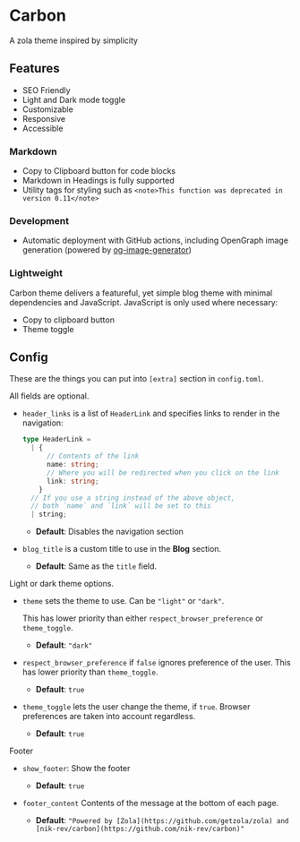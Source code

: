 # Carbon

A zola theme inspired by simplicity

## Features

- SEO Friendly
- Light and Dark mode toggle
- Customizable
- Responsive
- Accessible

### Markdown

- Copy to Clipboard button for code blocks
- Markdown in Headings is fully supported
- Utility tags for styling such as `<note>This function was deprecated in version 0.11</note>`

### Development

- Automatic deployment with GitHub actions, including OpenGraph image generation (powered by [og-image-generator](git@github.com:nik-rev/og-image-generator.git))

### Lightweight

Carbon theme delivers a featureful, yet simple blog theme with minimal dependencies and JavaScript. JavaScript is only used where necessary:

- Copy to clipboard button
- Theme toggle

## Config

These are the things you can put into `[extra]` section in `config.toml`.

All fields are optional.

- `header_links` is a list of `HeaderLink` and specifies links to render in the navigation:

  ```ts
  type HeaderLink =
    | {
        // Contents of the link
        name: string;
        // Where you will be redirected when you click on the link
        link: string;
      }
    // If you use a string instead of the above object,
    // both `name` and `link` will be set to this
    | string;
  ```

  - **Default**: Disables the navigation section

- `blog_title` is a custom title to use in the **Blog** section.

  - **Default**: Same as the `title` field.

Light or dark theme options.

- `theme` sets the theme to use. Can be `"light"` or `"dark"`.

  This has lower priority than either `respect_browser_preference` or `theme_toggle`.

  - **Default**: `"dark"`

- `respect_browser_preference` if `false` ignores preference of the user. This has lower priority than `theme_toggle`.

  - **Default**: `true`

- `theme_toggle` lets the user change the theme, if `true`. Browser preferences are taken into account regardless.

  - **Default**: `true`

Footer

- `show_footer`: Show the footer

  - **Default**: `true`

- `footer_content` Contents of the message at the bottom of each page.

  - **Default**: `"Powered by [Zola](https://github.com/getzola/zola) and [nik-rev/carbon](https://github.com/nik-rev/carbon)"`
